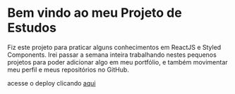 # Bem vindo ao meu Projeto de Estudos

Fiz este projeto para praticar alguns conhecimentos em ReactJS e Styled Components.
Irei passar a semana inteira trabalhando nestes pequenos projetos para poder adicionar algo em meu portfólio, e também movimentar meu perfil e meus repositórios no GitHub.

acesse o deploy clicando [aqui](https://techshop-beige.vercel.app)